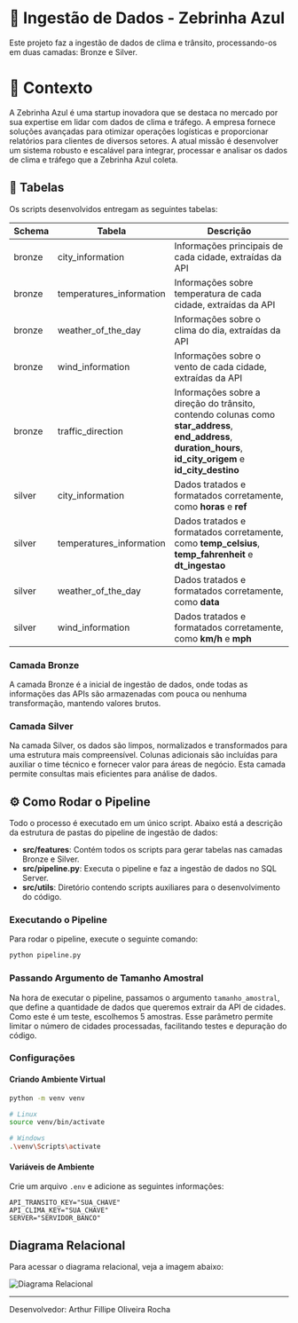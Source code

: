 # 🚀 Ingestão de Dados - Zebrinha Azul

Este projeto faz a ingestão de dados de clima e trânsito, processando-os em duas camadas: Bronze e Silver.

# 🧠 Contexto

A Zebrinha Azul é uma startup inovadora que se destaca no mercado por sua expertise em lidar com dados de clima e tráfego. A empresa fornece soluções avançadas para otimizar operações logísticas e proporcionar relatórios para clientes de diversos setores. A atual missão é desenvolver um sistema robusto e escalável para integrar, processar e analisar os dados de clima e tráfego que a Zebrinha Azul coleta.

## 📘 Tabelas

Os scripts desenvolvidos entregam as seguintes tabelas:

| Schema | Tabela | Descrição |
|--------|--------|-----------|
| bronze | city_information | Informações principais de cada cidade, extraídas da API |
| bronze | temperatures_information | Informações sobre temperatura de cada cidade, extraídas da API |
| bronze | weather_of_the_day | Informações sobre o clima do dia, extraídas da API |
| bronze | wind_information | Informações sobre o vento de cada cidade, extraídas da API |
| bronze | traffic_direction | Informações sobre a direção do trânsito, contendo colunas como **star_address**, **end_address**, **duration_hours**, **id_city_origem** e **id_city_destino** |
| silver | city_information | Dados tratados e formatados corretamente, como **horas** e **ref** |
| silver | temperatures_information | Dados tratados e formatados corretamente, como **temp_celsius**, **temp_fahrenheit** e **dt_ingestao** |
| silver | weather_of_the_day | Dados tratados e formatados corretamente, como **data** |
| silver | wind_information | Dados tratados e formatados corretamente, como **km/h** e **mph** |

### Camada Bronze

A camada Bronze é a inicial de ingestão de dados, onde todas as informações das APIs são armazenadas com pouca ou nenhuma transformação, mantendo valores brutos.

### Camada Silver

Na camada Silver, os dados são limpos, normalizados e transformados para uma estrutura mais compreensível. Colunas adicionais são incluídas para auxiliar o time técnico e fornecer valor para áreas de negócio. Esta camada permite consultas mais eficientes para análise de dados.

## ⚙️ Como Rodar o Pipeline

Todo o processo é executado em um único script. Abaixo está a descrição da estrutura de pastas do pipeline de ingestão de dados:

- **src/features**: Contém todos os scripts para gerar tabelas nas camadas Bronze e Silver.
- **src/pipeline.py**: Executa o pipeline e faz a ingestão de dados no SQL Server.
- **src/utils**: Diretório contendo scripts auxiliares para o desenvolvimento do código.

### Executando o Pipeline

Para rodar o pipeline, execute o seguinte comando:

```bash
python pipeline.py
```

### Passando Argumento de Tamanho Amostral

Na hora de executar o pipeline, passamos o argumento `tamanho_amostral`, que define a quantidade de dados que queremos extrair da API de cidades. Como este é um teste, escolhemos 5 amostras. Esse parâmetro permite limitar o número de cidades processadas, facilitando testes e depuração do código.

### Configurações

#### Criando Ambiente Virtual

```bash
python -m venv venv

# Linux
source venv/bin/activate

# Windows
.\venv\Scripts\activate
```

#### Variáveis de Ambiente

Crie um arquivo `.env` e adicione as seguintes informações:

```env
API_TRANSITO_KEY="SUA_CHAVE"
API_CLIMA_KEY="SUA_CHAVE"
SERVER="SERVIDOR_BANCO"
```

## Diagrama Relacional

Para acessar o diagrama relacional, veja a imagem abaixo:

<img src="./src/images/diagrama.png" alt="Diagrama Relacional">


---

Desenvolvedor: Arthur Fillipe Oliveira Rocha